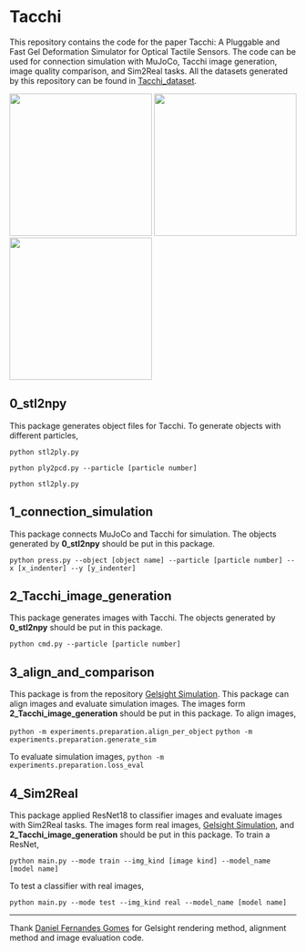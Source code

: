 # Tacchi

This repository contains the code for the paper Tacchi: A Pluggable and Fast Gel Deformation Simulator for Optical Tactile Sensors. The code can be used for connection simulation with MuJoCo, Tacchi image generation, image quality comparison, and Sim2Real tasks. All the datasets generated by this repository can be found in [Tacchi_dataset](https://drive.google.com/drive/folders/1i83U_u2WEcEt4axol884JlPwI7MEZ6BS?usp=sharing).

<img src="https://github.com/zixichen007115/Tacchi/blob/main/gif/Tacchi.gif" height="250px"> <img src="https://github.com/zixichen007115/Tacchi/blob/main/gif/MuJoCo.gif" height="250px"> <img src="https://github.com/zixichen007115/Tacchi/blob/main/gif/images.gif" height="250px"> 

## 0_stl2npy
This package generates object files for Tacchi. To generate objects with different particles,

`python stl2ply.py`

`python ply2pcd.py --particle [particle number]`

`python stl2ply.py`

## 1_connection_simulation
This package connects MuJoCo and Tacchi for simulation. The objects generated by **0_stl2npy** should be put in this package.

`python press.py --object [object name] --particle [particle number] --x [x_indenter] --y [y_indenter]`

## 2_Tacchi_image_generation
This package generates images with Tacchi. The objects generated by **0_stl2npy** should be put in this package.

`python cmd.py --particle [particle number]`

## 3_align_and_comparison
This package is from the repository [Gelsight Simulation](https://github.com/danfergo/gelsight_simulation). This package can align images and evaluate simulation images. The images form **2_Tacchi_image_generation** should be put in this package. To align images,  

`python -m experiments.preparation.align_per_object`
`python -m experiments.preparation.generate_sim`

To evaluate simulation images, 
`python -m experiments.preparation.loss_eval`

## 4_Sim2Real
This package applied ResNet18 to classifier images and evaluate images with Sim2Real tasks. The images form real images, [Gelsight Simulation](https://github.com/danfergo/gelsight_simulation), and **2_Tacchi_image_generation** should be put in this package. To train a ResNet, 

`python main.py --mode train --img_kind [image kind] --model_name [model name]`

To test a classifier with real images, 

`python main.py --mode test --img_kind real --model_name [model name]`

---

Thank [Daniel Fernandes Gomes](https://github.com/danfergo) for Gelsight rendering method, alignment method and image evaluation code.
